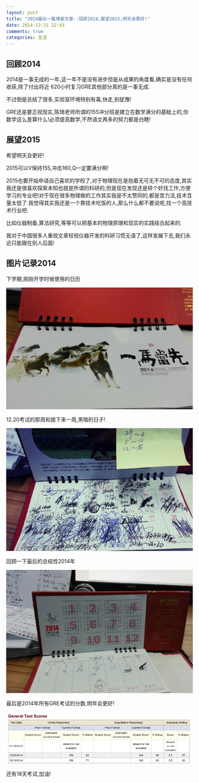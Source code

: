 ```yaml
---
layout: post
title: "2014最后一篇博客文章--回顾2014,展望2015,明天会更好!"
date: 2014-12-31 22:43
comments: true
categories: 生活
---
```


## 回顾2014

2014是一事无成的一年,这一年不是没有进步但是从成果的角度看,确实是没有任何收获,除了付出将近
620小时复习GRE其他部分真的是一事无成.

不过倒是总结了很多,实验室环境特别有毒,快走,别犹豫!

GRE还是要正视现实,陈琦老师所谓的155冲分班是建立在数学满分的基础上的,你数学这么差算什么!必须提高数学,不然语文再多的努力都是白瞎!

<!--more-->

## 展望2015

希望明天会更好!

2015可以V保持155,冲击160,Q一定要满分啊!

2015也要开始申请自己喜欢的学校了,对于物理现在是抱着无可无不可的态度,其实我还是很喜欢探索未知也就是所谓的科研的,但是现在发现还是转个好找工作,方便学习的专业吧!对于现在很多物理做的工作其实我是不太赞同的,都是苦力活,技术含量太低了.我觉得其实我还是一个靠技术吃饭的人,那么什么都不要说呢,找一个高技术行业吧.

比如仪器制备,算法研究,等等可以把基本的物理原理和现实的实践结合起来的.

我对于中国很多人重视文章轻视仪器开发的科研习惯无语了,这样发展下去,我们永远只能跟在别人后面!

## 图片记录2014

下学期,刚刚开学时候使用的日历

![tu1](/images/2014/1.jpg)


12.20考试的那周和接下来一周,黑暗的日子!

![tu2](/images/2014/2.jpg)

回顾一下最后的总结性2014年

![tu3](/images/2014/3.jpg)

最后是2014年所有GRE考试的分数,明年会更好!

![tu4](/images/2014/4.png)

还有18天考试,加油!


